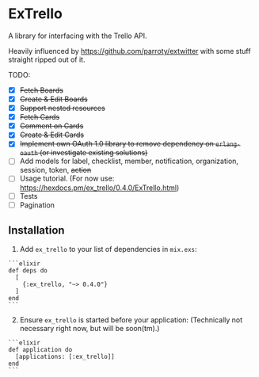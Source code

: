 # ExTrello

A library for interfacing with the Trello API.

Heavily influenced by https://github.com/parroty/extwitter with some stuff straight ripped out of it.

TODO:
- [x] ~~Fetch Boards~~
- [x] ~~Create & Edit Boards~~
- [x] ~~Support nested resources~~
- [x] ~~Fetch Cards~~
- [x] ~~Comment on Cards~~
- [x] ~~Create & Edit Cards~~
- [x] ~~Implement own OAuth 1.0 library to remove dependency on `erlang-oauth` (or investigate existing solutions)~~
- [ ] Add models for label, checklist, member, notification, organization, session, token, ~~action~~
- [ ] Usage tutorial. (For now use: https://hexdocs.pm/ex_trello/0.4.0/ExTrello.html)
- [ ] Tests
- [ ] Pagination

## Installation


  1. Add `ex_trello` to your list of dependencies in `mix.exs`:

    ```elixir
    def deps do
      [
        {:ex_trello, "~> 0.4.0"}
      ]
    end
    ```

  2. Ensure `ex_trello` is started before your application: (Technically not necessary right now, but will be soon(tm).)

    ```elixir
    def application do
      [applications: [:ex_trello]]
    end
    ```
